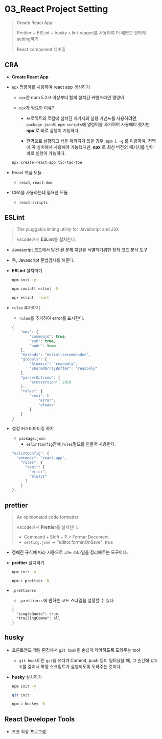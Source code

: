 # 03_React Project Setting

> Create React App
>
> Prettier + ESLint + husky + lint-staged를 사용하여 더 예쁘고 편하게 setting하기
>
> React component 디버깅



## CRA

* **Create React App**

* `npx` 명령어를 사용하여 react app 생성하기

  * `npx`란 npm 5.2.0 이상부터 함께 설치된 커맨드라인 명령어

  * `npx`가 필요한 이유?

    * 프로젝트의 로컬에 설치된 패키지의 실행 커맨드를 사용하려면, `package.json`의 `npm scripts`에 명령어를 추가하여 사용해야 했지만 **npx** 로 바로 실행이 가능하다.

    * 전역으로 실행하고 싶은 패키지가 있을 경우, `npm i -g` 를 이용하여, 전역에 꼭 설치해서 사용해야 가능했지만, **npx** 로 최신 버전의 패키지를 받아 바로 실행이 가능하다.

  ```bash
  npx create-react-app tic-tac-toe
  ```

* React 핵심 모듈 
  * `react`, `react-dom`
* CRA를 사용하는데 필요한 모듈
  * `react-scripts`



## ESLint

> The pluggable linting utility for JavaScript and JSX
>
> vscode에서 **ESLint**를 설치한다.

* Javascript 코드에서 발견 된 문제 패턴을 식별하기위한 정적 코드 분석 도구

* 즉, Javascript 문법검사를 해준다.

* **ESLint** 설치하기

  ```bash
  npm init -y
  
  npm install eslint -D
  
  npx eslint --init
  ```

* `rules` 추가하기

  * `rules`를 추가하여 error를 표시한다.

  ```javascript
  {
      "env": {
          "commonjs": true,
          "es6": true,
          "node": true
      },
      "extends": "eslint:recommended",
      "globals": {
          "Atomics": "readonly",
          "SharedArrayBuffer": "readonly"
      },
      "parserOptions": {
          "ecmaVersion": 2018
      },
      "rules": {
          "semi": [
              "error",
              "always"
          ]
      }
  }
  ```

* 설정 커스터마이징 하기

  * `package.json`
    * `eslintConfig`안에 `rules`필드를 만들어 사용한다.

  ```javascript
  "eslintConfig": {
    "extends": "react-app",
      "rules": {
        "semi": [
          "error",
          "always"
        ]
      }
  },
  ```

  

## prettier

> An opinionated code formatter
>
> vscode에서 **Prettier**를 설치한다.
>
> * Command + Shift + P > Format Document
> * `setting.json` -> "editor.formatOnSave": true

* 정해진 규칙에 따라 자동으로 코드 스타일을 정리해주는 도구이다.

* **prettier** 설치하기

  ```bash
  npm init -y
  
  npm i prettier -D
  ```

* `.prettierrc`

  * `.prettierrc`에 원하는 코드 스타일을 설정할 수 있다.

  ```
  {
  	"singleQuote": true,
  	"trailingComma": all
  }
  ```

  

## husky

* 프론트엔드 개발 환경에서 `git hook`을 손쉽게 제어하도록 도와주는 tool

  * `git hook`이란 `git`을 쓰다가 Commit, push 등이 일어났을 때, 그 순간에 `갈고리`를 걸어서 특정 스크립트가 실행되도록 도와주는 것이다.

* **husky** 설치하기

  ```bash
  npm init -y
  
  git init
  
  npm i huskey -D
  ```



## React Developer Tools

* 크롬 확장 프로그램